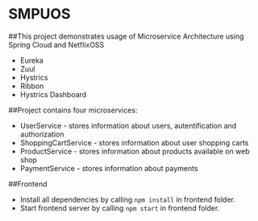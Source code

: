 # SMPUOS

##This project demonstrates usage of Microservice Architecture using Spring Cloud and NetflixOSS
- Eureka
- Zuul
- Hystrics
- Ribbon
- Hystrics Dashboard

##Project contains four microservices:
- UserService - stores information about users, autentification and authorization 
- ShoppingCartService - stores information about user shopping carts
- ProductService - stores information about products available on web shop
- PaymentService - stores information about payments

##Frontend
- Install all dependencies by calling ```npm install``` in frontend folder.
- Start frontend server by calling ```npm start``` in frontend folder.
